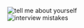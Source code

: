 ![tell me about yourself](https://i.postimg.cc/pL0dTPnx/interview-tell-me-about-yourself.png)  
![interview mistakes](https://i.postimg.cc/kgs1Gd1W/interview-mistakes.png)  
